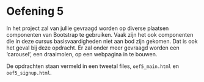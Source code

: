 # Oefening 5

In het project zal van jullie gevraagd worden op diverse plaatsen componenten van Bootstrap te gebruiken. Vaak zijn het ook componenten die in deze cursus basisvaardigheden niet aan bod zijn gekomen. Dat is ook het geval bij deze opdracht. Er zal onder meer gevraagd worden een ‘carousel’, een draaimolen, op een webpagina in te bouwen.

De opdrachten staan vermeld in een tweetal files, `oef5_main.html` en `oef5_signup.html`.
